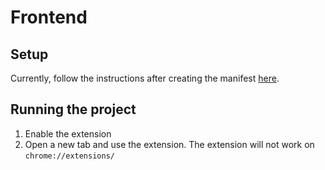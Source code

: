 # Frontend## SetupCurrently, follow the instructions after creating the manifest [here](https://developer.chrome.com/docs/extensions/mv3/getstarted/).## Running the project1. Enable the extension2. Open a new tab and use the extension. The extension will not work on `chrome://extensions/`